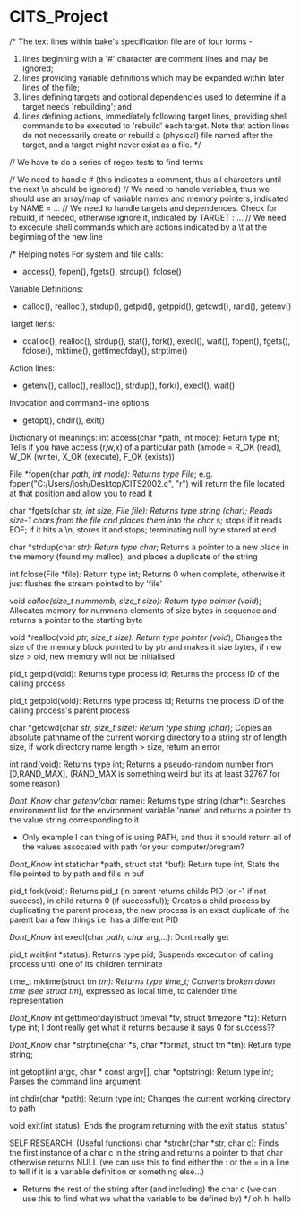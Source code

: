 # CITS_Project

/*
The text lines within bake's specification file are of four forms -
1. lines beginning with a '#' character are comment lines and may be ignored;
2. lines providing variable definitions which may be expanded within later lines of the file;
3. lines defining targets and optional dependencies used to determine if a target needs 'rebuilding'; and
4. lines defining actions, immediately following target lines, providing shell commands to be executed to 'rebuild' each target. Note that action lines do not necessarily create or rebuild a (physical) file named after the target, and a target might never exist as a file.
*/

// We have to do a series of regex tests to find terms

// We need to handle # (this indicates a comment, thus all characters until the next \n should be ignored)
// We need to handle variables, thus we should use an array/map of variable names and memory pointers, indicated by NAME = ...
// We need to handle targets and dependences. Check for rebuild, if needed, otherwise ignore it, indicated by TARGET : ...
// We need to excecute shell commands which are actions indicated by a \t at the beginning of the new line

/*
Helping notes
For system and file calls:
- access(), fopen(), fgets(), strdup(), fclose()

Variable Definitions:
- calloc(), realloc(), strdup(), getpid(), getppid(), getcwd(), rand(), getenv()

Target liens:
- ccalloc(), realloc(), strdup(), stat(), fork(), execl(), wait(), fopen(), fgets(), fclose(), mktime(), gettimeofday(), strptime()

Action lines:
- getenv(), calloc(), realloc(), strdup(), fork(), execl(), wait()

Invocation and command-line options
- getopt(), chdir(), exit()

Dictionary of meanings:
 int access(char *path, int mode): Return type int; Tells if you have access (r,w,x) of a particular path (amode = R_OK (read), W_OK (write), X_OK (execute), F_OK (exists))

 File *fopen(char *path, int mode): Returns type File*; e.g. fopen("C:/Users/josh/Desktop/CITS2002.c", "r") will return the file located at that position and allow you to read it

 char *fgets(char *str, int size, File *file): Returns type string (char*); Reads size-1 chars from the file and places them into the char* s; stops if it reads EOF; if it hits a \n, stores it and stops; terminating null byte stored at end

 char *strdup(char *str): Return type char*; Returns a pointer to a new place in the memory (found my malloc), and places a duplicate of the string

 int fclose(File *file): Return type int; Returns 0 when complete, otherwise it just flushes the stream pointed to by 'file'

 void *calloc(size_t nummemb, size_t size): Return type pointer (void*); Allocates memory for nummenb elements of size bytes in sequence and returns a pointer to the starting byte

 void *realloc(void *ptr, size_t size): Return type pointer (void*); Changes the size of the memory block pointed to by ptr and makes it size bytes, if new size > old, new memory will not be initialised

 pid_t getpid(void): Returns type process id; Returns the process ID of the calling process

 pid_t getppid(void): Returns type process id; Returns the process ID of the calling process's parent process

 char *getcwd(char *str, size_t size): Return type string (char*); Copies an absolute pathname of the current working directory to a string str of length size, if work directory name length > size, return an error

 int rand(void): Returns type int; Returns a pseudo-random number from [0,RAND_MAX], (RAND_MAX is something weird but its at least 32767 for some reason)

_Dont_Know_ char *getenv(char* name): Returns type string (char*): Searches environment list for the environment variable 'name' and returns a pointer to the value string corresponding to it

 - Only example I can thing of is using PATH, and thus it should return all of the values assocated with path for your computer/program?

_Dont_Know_ int stat(char *path, struct stat *buf): Return tupe int; Stats the file pointed to by path and fills in buf

 pid_t fork(void): Returns pid_t (in parent returns childs PID (or -1 if not success), in child returns 0 (if successful)); Creates a child process by duplicating the parent process, the new process is an exact duplicate of the parent bar a few things i.e. has a different PID

_Dont_Know_ int execl(char *path, char* arg,...): Dont really get

 pid_t wait(int *status): Returns type pid; Suspends excecution of calling process until one of its children terminate

 time_t mktime(struct tm *tm): Returns type time_t; Converts broken down time (see struct tm*), expressed as local time, to calender time representation

_Dont_Know_ int gettimeofday(struct timeval *tv, struct timezone *tz): Return type int; I dont really get what it returns because it says 0 for success??

_Dont_Know_ char *strptime(char *s, char *format, struct tm *tm): Return type string;

 int getopt(int argc, char * const argv[], char *optstring): Return type int; Parses the command line argument

 int chdir(char *path): Return type int; Changes the current working directory to path

 void exit(int status): Ends the program returning with the exit status 'status'

SELF RESEARCH: (Useful functions)
char *strchr(char *str, char c): Finds the first instance of a char c in the string and returns a pointer to that char otherwise returns NULL (we can use this to find either the : or the = in a line to tell if it is a variable definition or something else...)
 - Returns the rest of the string after (and including) the char c (we can use this to find what we what the variable to be defined by)
*/
oh hi hello
